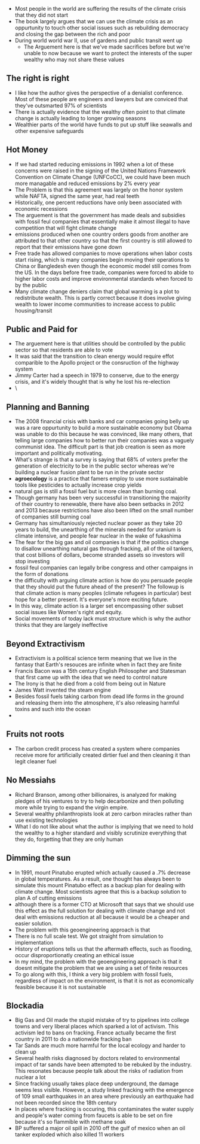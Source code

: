 * Most people in the world are suffering the results of the climate crisis that they did not start
* The book largely argues that we can use the climate crisis as an oppurtunity to touch other social issues such as rebuilding democracy and closing the gap between the rich and poor
* During world world war II, use of gardens and public transit went up
  * The Arguement here is that we've made sacrifices before but we're unable to now because we want to protect the interests of the super wealthy who may not share these values

## The right is right

* I like how the author gives the perspective of a denialist conference. Most of these people are engineers and lawyers but are conviced that they've outsmarted 97% of scientists
* There is actually evidence that the wealthy often point to that climate change is actually leading to longer growing seasons
* Wealthier parts of the world have funds to put up stuff like seawalls and other expensive safeguards

## Hot Money

* If we had started reducing emissions in 1992 when a lot of these concerns were raised in the signing of the United Nations Framework Convention on Climate Change (UNFCoCC), we could have been much more managable and reduced emissions by 2% every year
 * The Problem is that this agreement was largely on the honor system while NAFTA, signed the same year, had real teeth  
 * Historically, one percent reductions have only been associated with economic recessions
* The arguement is that the government has made deals and subsidies with fossil feul companies that essentially make it almost illegal to have competition that will fight climate change
* emissions produced when one country orders goods from another are attributed to that other country so that the first country is still allowed to report that their emissions have gone down
* Free trade has allowed companies to move operations when labor costs start rising, which is many companies begin moving their operations to China or Bangledesh even though the economic model still comes from the US. In the days before free trade, companies were forced to abide to higher labor costs and improve environmental standards when forced to by the public
* Many climate change deniers claim that global warming is a plot to redistribute wealth. This is partly correct because it does involve giving wealth to lower income communities to increase access to public housing/transit

## Public and Paid for

* The arguement here is that utilities should be controlled by the public sector so that residents are able to vote
* It was said that the transition to clean energy would require effot comparible to the Apollo project or the consruction of the highway system
* Jimmy Carter had a speech in 1979 to conserve, due to the energy crisis, and it's widely thought that is why he lost his re-election
* \

## Planning and Banning

* The 2008 financial crisis with banks and car companies going belly up was a rare oppurtunity to build a more sustainable economy but Obama was unable to do this because he was convinced, like many others, that telling large companies how to better run their companies was a vaguely communist idea. The difficult part is that job creation is seen as more important and politically motivating.
* What's strange is that a survey is saying that 68% of voters prefer the generation of electricity to be in the public sector whereas we're building a nuclear fusion plant to be run in the private sector
* **agroecology** is a practice that famers employ to use more sustainable tools like pesticides to actually increase crop yields
* natural gas is still a fossil fuel but is more clean than burning coal.
* Though germany has been very successful in transitioning the majority of their country to renewable, there have also been setbacks in 2012 and 2013 because restrictions have also been lifted on the small number of companies still burning coal
 * Germany has simultaniously rejected nuclear power as they take 20 years to build, the unearthing of the minerals needed for uranium is climate intensive, and people fear nuclear in the wake of fukashima
* The fear for the big gas and oil companies is that if the politics change to disallow unearthing natural gas through fracking, all of the oil tankers, that cost billions of dollars, become stranded assets so investors will stop investing
* fossil feul companies can legally bribe congress and other campaigns in the form of donations
* the difficulty with arguing climate action is how do you persuade people that they should put the future ahead of the present? The followup is that climate action is many peoples (climate refugees in particular) best hope for a better present. It's everyone's more exciting future. 
* In this way, climate action is a larger set encompassing other subset social issues like Women's right and equity.
* Social movements of today lack must structure which is why the author thinks that they are largely ineffective

## Beyond Extractivism

* Extractivism is a political science term meaning that we live in the fantasy that Earth's resouces are infinite when in fact they are finite
* Francis Bacon was a 15th century English Philosopher and Statesman that first came up with the idea that we need to control nature
 * The Irony is that he died from a cold from being out in Nature 
* James Watt invented the steam engine
* Besides fossil fuels taking carbon from dead life forms in the ground and releasing them into the atmosphere, it's also releasing harmful toxins and such into the ocean
* 

## Fruits not roots

* The carbon credit process has created a system where companies receive more for artificially created dirtier fuel and then cleaning it than legit cleaner fuel

## No Messiahs

* Richard Branson, among other billionaires, is analyzed for making pledges of his ventures to try to help decarbonize and then polluting more while trying to expand the virgin empire.
* Several wealthy philanthropists look at zero carbon miracles rather than use existing technologies
* What I do not like about what the author is implying that we need to hold the wealthy to a higher standard and visibly scrutinize everything that they do, forgetting that they are only human

## Dimming the sun

* In 1991, mount Pinatubo erupted which actually caused a .7% decrease in global temperatures. As a result, one thought has always been to simulate this mount Pinatubo effect as a backup plan for dealing with climate change. Most scientists agree that this is a backup solution to plan A of cutting emissions
 * although there is a former CTO at Microsoft that says that we should use this effect as the full solution for dealing with climate change and not deal with emissions reduction at all because it would be a cheaper and easier solution.
 * The problem with this geoengineering approach is that
  * There is no full scale test. We got straight from simulation to implementation
  * History of eruptions tells us that the aftermath effects, such as flooding, occur disproportionatly creating an ethical issue
* In my mind, the problem with the geoengineering approach is that it doesnt mitigate the problem that we are using a set of finite resources
 * To go along with this, I think a very big problem with fossil fuels, regardless of impact on the environment, is that it is not as economically feasible because it is not sustainable

## Blockadia

* Big Gas and Oil made the stupid mistake of try to pipelines into college towns and very liberal places which sparked a lot of activism. This activism led to bans on fracking. France actually became the first country in 2011 to do a nationwide fracking ban
* Tar Sands are much more harmful for the local ecology and harder to clean up
* Several health risks diagnosed by doctors related to environmental impact of tar sands have been attempted to be rebuked by the industry. This resonates because people talk about the risks of radiation from nuclear a lot
* Since fracking usually takes place deep underground, the damage seems less visible. However, a study linked fracking with the emergence of 109 small earthquakes in an area where previously an earthquake had not been recorded since the 18th century
* In places where fracking is occuring, this contaminates the water supply and people's water coming from faucets is able to be set on fire because it's so flammible with methane soak
* BP suffered a major oil spill in 2010 off the gulf of mexico when an oil tanker exploded which also killed 11 workers


